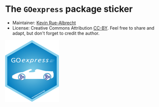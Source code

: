 # The `GOexpress` package sticker

* Maintainer: [Kevin Rue-Albrecht](https://github.com/kevinrue/)
* License: Creative Commons Attribution
[CC-BY](https://creativecommons.org/licenses/by/2.0/). Feel free to
share and adapt, but don't forget to credit the author.

<img src=GOexpress.png height="200">
